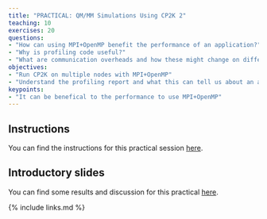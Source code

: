 ```yaml
---
title: "PRACTICAL: QM/MM Simulations Using CP2K 2"
teaching: 10
exercises: 20
questions:
- "How can using MPI+OpenMP benefit the performance of an application?"
- "Why is profiling code useful?"
- "What are communication overheads and how these might change on different numbers of processes or threads?"
objectives:
- "Run CP2K on multiple nodes with MPI+OpenMP"
- "Understand the profiling report and what this can tell us about an application"
keypoints:
- "It can be benefical to the performance to use MPI+OpenMP"
---
```


## Instructions

You can find the instructions for this practical session [here](../slides/CP2K-instructions.pdf).

## Introductory slides

You can find some results and discussion for this practical  [here](../slides/CP2K-practical_results.pdf).

{% include links.md %}

